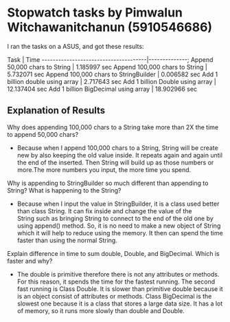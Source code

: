 # Stopwatch tasks by Pimwalun Witchawanitchanun (5910546686)
I ran the tasks on a ASUS, and got these results:

Task                                  | Time
--------------------------------------|--------------;
Append 50,000 chars to String         | 1.185997 sec
Append 100,000 chars to String        | 5.732071 sec
Append 100,000 chars to StringBuilder | 0.006582 sec
Add 1 billion double using array  	  | 2.717643 sec 
Add 1 billion Double using array      | 12.137404 sec
Add 1 billion BigDecimal using array  | 18.902966 sec

## Explanation of Results

Why does appending 100,000 chars to a String take more than 2X the time to append 50,000 chars?

- Because when I append 100,000 chars to a String, String will be create new by also keeping the old value inside. It repeats again and again
  until the end of the inserted. Then String will build up as those numbers or more.The more numbers you input, the more time you spend. 


Why is appending to StringBuilder so much different than appending to String? What is happening to the String?

- Because when I input the value in StringBuilder, it is a class used better than class String. It can fix inside and change the value of the  
  String such as bringing String to connect to the end of the old one by using append() method. So, it is no need to make a new object of String  
  which it will help to reduce using the memory. It then can spend the time faster than using the normal String.
  
  
Explain difference in time to sum double, Double, and BigDecimal. Which is faster and why?

- The double is primitive therefore there is not any attributes or methods. For this reason, it spends the time for the fastest running.
  The second fast running is Class Double. It is slower than primitive double because it is an object consist of attributes or methods.
  Class BigDecimal is the slowest one because it is a class that stores a large data size. It has a lot of memory, so it runs more 
  slowly than double and Double.
